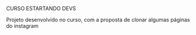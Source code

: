 CURSO ESTARTANDO DEVS

Projeto desenvolvido no curso, com a proposta de clonar algumas páginas do instagram
